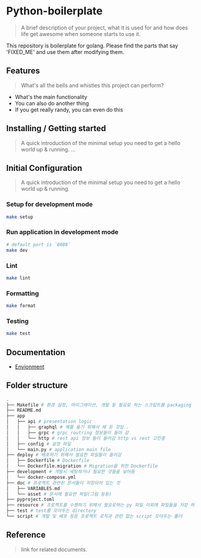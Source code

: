 # Python-boilerplate
> A brief description of your project, what it is used for and how does life get awesome when someone starts to use it.

This repository is boilerplate for golang.
Please find the parts that say 'FIXED_ME' and use them after modifying them.

## Features
> What's all the bells and whistles this project can perform?
* What's the main functionality
* You can also do another thing
* If you get really randy, you can even do this


## Installing / Getting started
> A quick introduction of the minimal setup you need to get a hello world up & running.
...

## Initial Configuration
> A quick introduction of the minimal setup you need to get a hello world up &
running.

### Setup for development mode
```bash
make setup
```

### Run application in development mode

```bash
# default port is `8088`
make dev
```

### Lint
```bash
make lint
```

### Formatting
```bash
make format
```

### Testing
```bash
make test
```

## Documentation
- [Envionment](./doc/VARIABLES.md)

## Folder structure

```bash
.
├── Makefile # 환경 설정, 마이그레이션, 개발 등 필요로 하는 스크립트를 packaging 하기 위해서
├── README.md
├── app
│   ├── api # presentation logic
│   │   ├── graphql # 예를 들기 위해서 해 둔 것임..
│   │   ├── grpc # grpc routring 정보들이 들어 감
│   │   └── http # rest api 정보 들이 들어감 http vs rest 고민중
│   ├── config # 설정 파일
│   └── main.py # application main file
├── deploy # 배포하기 위해서 필요한 파일들이 들어감
│   ├── Dockerfile # Dockerfile
│   └── Dockerfile.migration # Migration을 위한 Dockerfile
├── development # 개발시 세팅하거나 필요한 것들을 넣어둠
│   └── docker-compose.yml
├── doc # 프로젝트 관련된 문서들이 저장되어 있는 것
│   ├── VARIABLES.md
│   └── asset # 문서에 필요한 파일(그림 등등)
├── pyproject.toml
├── resource # 프로젝트를 수행하기 위해서 필요로하는 py 파일 이외에 파일들을 저장 하기 위한 directory
├── test # test를 모아두는 directory
└── script # 개발 및 배포 등등 프로젝트 로직과 관련 없는 script 모아두는 폴더
```

## Reference
> link for related documents.
